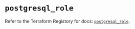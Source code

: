 # `postgresql_role`

Refer to the Terraform Registory for docs: [`postgresql_role`](https://www.terraform.io/docs/providers/postgresql/r/role).
